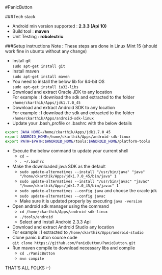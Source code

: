 #PanicButton
  
###Tech stack
 * Android min version supported : **2.3.3 (Api 10)**
 * Build tool : **maven**
 * Unit Testing : **robolectric**

###Setup instructions
Note : These steps are done in Linux Mint 15 (should work fine in ubuntu without any change)

* Install git  
```sudo apt-get install git```
* Install maven  
```sudo apt-get install maven```
* You need to install the below lib for 64-bit OS   
```sudo apt-get install ia32-libs```
* Download and extract Oracle JDK to any location  
  For example : I download the sdk and extracted to the folder ```/home/ckarthik/Apps/jdk1.7.0_45```
* Download and extract Android SDK to any location  
  For example : I download the sdk and extracted to the folder ```/home/ckarthik/Apps/android-sdk-linux```
* Update your .bash_profile or .bashrc  with the below details
```sh
export JAVA_HOME=/home/ckarthik/Apps/jdk1.7.0_45
export ANDROID_HOME=/home/ckarthik/Apps/android-sdk-linux
export PATH=$PATH:$ANDROID_HOME/tools:$ANDROID_HOME/platform-tools
```
* Execute the below command to update your current shell  
    * ```cd ~```  
    * ```. ~/.bashrc```
* Make the downloaded java SDK as the default  
    * ```sudo update-alternatives --install "/usr/bin/java" "java" "/home/ckarthik/Apps/jdk1.7.0_45/bin/java" 1```
    * ```sudo update-alternatives --install "/usr/bin/javac" "javac" "/home/ckarthik/Apps/jdk1.7.0_45/bin/javac" 1```
    * ```sudo update-alternatives --config java``` and choose the oracle jdk
    * ```sudo update-alternatives --config javac```
    * Make sure it is updated properly by executing ```java -version```
* Open android sdk manager using the command  
    * ```cd /home/ckarthik/Apps/android-sdk-linux```  
    * ```./tools/android```
    * Select and Install Android 2.3.3 Api
* Download and extract Android Studio any location  
  For example : I extracted to ```/home/ckarthik/Apps/android-studio```
* Clone panic button source code  
  ```git clone https://github.com/PanicButton/PanicButton.git```
* Run maven compile to download necessary libs and compile
    * ```cd ./PanicButton```
    * ```mvn compile```


THAT'S ALL FOLKS :-)